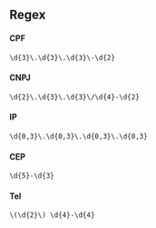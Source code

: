 ## Regex

#### CPF
```
\d{3}\.\d{3}\.\d{3}\-\d{2}
```

#### CNPJ

```
\d{2}\.\d{3}\.\d{3}\/\d{4}-\d{2}
```

#### IP
```
\d{0,3}\.\d{0,3}\.\d{0,3}\.\d{0,3}
```

#### CEP
```
\d{5}-\d{3}
```

#### Tel
```
\(\d{2}\) \d{4}-\d{4}
```
